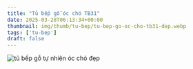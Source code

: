 ```yaml
---
title: "Tủ bếp gỗ óc chó TB31"
date: 2025-03-28T06:13:34+00:00
thumbnail: img/thumb/tu-bep/tu-bep-go-oc-cho-tb31-dep.webp
tags: ['tu-bep']
draft: false
---
```

![tủ bếp gỗ tự nhiên óc chó đẹp](/img/tu-bep/tb31/tu-bep-go-oc-cho-tb31-1.webp)